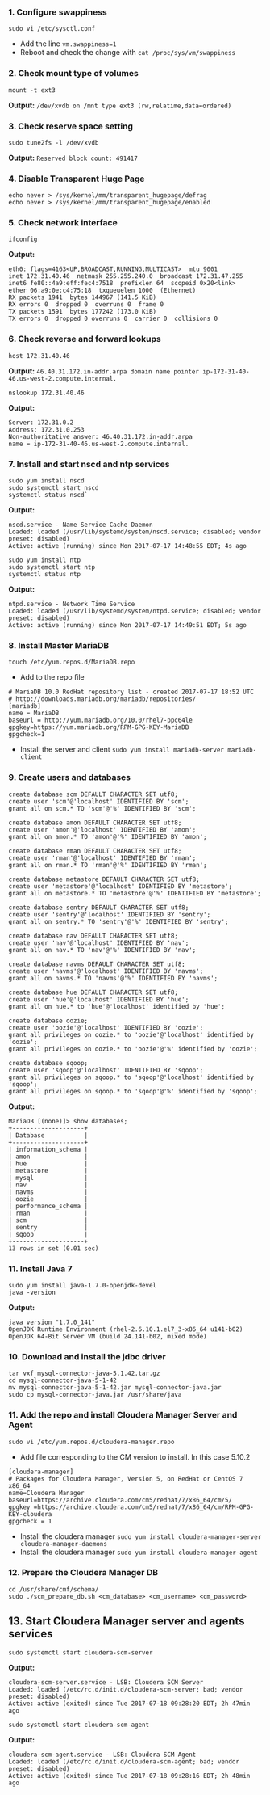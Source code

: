 ### 1. Configure swappiness
    sudo vi /etc/sysctl.conf
* Add the line `vm.swappiness=1`
* Reboot and check the change with `cat /proc/sys/vm/swappiness`

### 2. Check mount type of volumes
    mount -t ext3
**Output:** `/dev/xvdb on /mnt type ext3 (rw,relatime,data=ordered)`

### 3. Check reserve space setting
    sudo tune2fs -l /dev/xvdb
**Output:** `Reserved block count: 491417`

### 4. Disable Transparent Huge Page
    echo never > /sys/kernel/mm/transparent_hugepage/defrag
    echo never > /sys/kernel/mm/transparent_hugepage/enabled

### 5. Check network interface
    ifconfig
**Output:**

    eth0: flags=4163<UP,BROADCAST,RUNNING,MULTICAST>  mtu 9001
    inet 172.31.40.46  netmask 255.255.240.0  broadcast 172.31.47.255
    inet6 fe80::4a9:eff:fec4:7518  prefixlen 64  scopeid 0x20<link>
    ether 06:a9:0e:c4:75:18  txqueuelen 1000  (Ethernet)
    RX packets 1941  bytes 144967 (141.5 KiB)
    RX errors 0  dropped 0  overruns 0  frame 0
    TX packets 1591  bytes 177242 (173.0 KiB)
    TX errors 0  dropped 0 overruns 0  carrier 0  collisions 0
    
### 6. Check reverse and forward lookups
    host 172.31.40.46
**Output:** `46.40.31.172.in-addr.arpa domain name pointer ip-172-31-40-46.us-west-2.compute.internal.`

    nslookup 172.31.40.46
**Output:**

    Server: 172.31.0.2
    Address: 172.31.0.253
    Non-authoritative answer: 46.40.31.172.in-addr.arpa       
    name = ip-172-31-40-46.us-west-2.compute.internal.

### 7. Install and start nscd and ntp services 
    sudo yum install nscd
    sudo systemctl start nscd
    systemctl status nscd`
**Output:**

    nscd.service - Name Service Cache Daemon
    Loaded: loaded (/usr/lib/systemd/system/nscd.service; disabled; vendor preset: disabled)
    Active: active (running) since Mon 2017-07-17 14:48:55 EDT; 4s ago
   
    sudo yum install ntp
    sudo systemctl start ntp
    systemctl status ntp

**Output:** 
    
    ntpd.service - Network Time Service
    Loaded: loaded (/usr/lib/systemd/system/ntpd.service; disabled; vendor preset: disabled)
    Active: active (running) since Mon 2017-07-17 14:49:51 EDT; 5s ago
   
### 8. Install Master MariaDB
    touch /etc/yum.repos.d/MariaDB.repo

* Add to the repo file
```
# MariaDB 10.0 RedHat repository list - created 2017-07-17 18:52 UTC
# http://downloads.mariadb.org/mariadb/repositories/
[mariadb]
name = MariaDB
baseurl = http://yum.mariadb.org/10.0/rhel7-ppc64le
gpgkey=https://yum.mariadb.org/RPM-GPG-KEY-MariaDB
gpgcheck=1
```
* Install the server and client `sudo yum install mariadb-server mariadb-client`

### 9. Create users and databases

```
create database scm DEFAULT CHARACTER SET utf8;
create user 'scm'@'localhost' IDENTIFIED BY 'scm';
grant all on scm.* TO 'scm'@'%' IDENTIFIED BY 'scm';

create database amon DEFAULT CHARACTER SET utf8;
create user 'amon'@'localhost' IDENTIFIED BY 'amon';
grant all on amon.* TO 'amon'@'%' IDENTIFIED BY 'amon';

create database rman DEFAULT CHARACTER SET utf8;
create user 'rman'@'localhost' IDENTIFIED BY 'rman';
grant all on rman.* TO 'rman'@'%' IDENTIFIED BY 'rman';

create database metastore DEFAULT CHARACTER SET utf8;
create user 'metastore'@'localhost' IDENTIFIED BY 'metastore';
grant all on metastore.* TO 'metastore'@'%' IDENTIFIED BY 'metastore';

create database sentry DEFAULT CHARACTER SET utf8;
create user 'sentry'@'localhost' IDENTIFIED BY 'sentry';
grant all on sentry.* TO 'sentry'@'%' IDENTIFIED BY 'sentry';

create database nav DEFAULT CHARACTER SET utf8;
create user 'nav'@'localhost' IDENTIFIED BY 'nav';
grant all on nav.* TO 'nav'@'%' IDENTIFIED BY 'nav';

create database navms DEFAULT CHARACTER SET utf8;
create user 'navms'@'localhost' IDENTIFIED BY 'navms';
grant all on navms.* TO 'navms'@'%' IDENTIFIED BY 'navms';

create database hue DEFAULT CHARACTER SET utf8;
create user 'hue'@'localhost' IDENTIFIED BY 'hue';
grant all on hue.* to 'hue'@'localhost' identified by 'hue';

create database oozie;
create user 'oozie'@'localhost' IDENTIFIED BY 'oozie';
grant all privileges on oozie.* to 'oozie'@'localhost' identified by 'oozie';
grant all privileges on oozie.* to 'oozie'@'%' identified by 'oozie';

create database sqoop;
create user 'sqoop'@'localhost' IDENTIFIED BY 'sqoop';
grant all privileges on sqoop.* to 'sqoop'@'localhost' identified by 'sqoop';
grant all privileges on sqoop.* to 'sqoop'@'%' identified by 'sqoop';
```

**Output:** 

```
MariaDB [(none)]> show databases;
+--------------------+
| Database           |
+--------------------+
| information_schema |
| amon               |
| hue                |
| metastore          |
| mysql              |
| nav                |
| navms              |
| oozie              |
| performance_schema |
| rman               |
| scm                |
| sentry             |
| sqoop              |
+--------------------+
13 rows in set (0.01 sec)
```

### 11. Install Java 7
    sudo yum install java-1.7.0-openjdk-devel
    java -version

**Output:**

    java version "1.7.0_141"
    OpenJDK Runtime Environment (rhel-2.6.10.1.el7_3-x86_64 u141-b02)
    OpenJDK 64-Bit Server VM (build 24.141-b02, mixed mode)

### 10. Download and install the jdbc driver
    tar vxf mysql-connector-java-5.1.42.tar.gz
    cd mysql-connector-java-5-1-42
    mv mysql-connector-java-5-1-42.jar mysql-connector-java.jar
    sudo cp mysql-connector-java.jar /usr/share/java
    
### 11. Add the repo and install Cloudera Manager Server and Agent
    sudo vi /etc/yum.repos.d/cloudera-manager.repo

* Add file corresponding to the CM version to install. In this case 5.10.2
    
```
[cloudera-manager]
# Packages for Cloudera Manager, Version 5, on RedHat or CentOS 7 x86_64
name=Cloudera Manager
baseurl=https://archive.cloudera.com/cm5/redhat/7/x86_64/cm/5/
gpgkey =https://archive.cloudera.com/cm5/redhat/7/x86_64/cm/RPM-GPG-KEY-cloudera
gpgcheck = 1
```

* Install the cloudera manager `sudo yum install cloudera-manager-server cloudera-manager-daemons`
* Install the cloudera manager `sudo yum install cloudera-manager-agent`

### 12. Prepare the Cloudera Manager DB
    cd /usr/share/cmf/schema/
    sudo ./scm_prepare_db.sh <cm_database> <cm_username> <cm_password>
    
## 13. Start Cloudera Manager server and agents services
    sudo systemctl start cloudera-scm-server
    
**Output:**
```
cloudera-scm-server.service - LSB: Cloudera SCM Server
Loaded: loaded (/etc/rc.d/init.d/cloudera-scm-server; bad; vendor preset: disabled)
Active: active (exited) since Tue 2017-07-18 09:28:20 EDT; 2h 47min ago
```

    sudo systemctl start cloudera-scm-agent

**Output:**
```
cloudera-scm-agent.service - LSB: Cloudera SCM Agent
Loaded: loaded (/etc/rc.d/init.d/cloudera-scm-agent; bad; vendor preset: disabled)
Active: active (exited) since Tue 2017-07-18 09:28:16 EDT; 2h 48min ago
```
